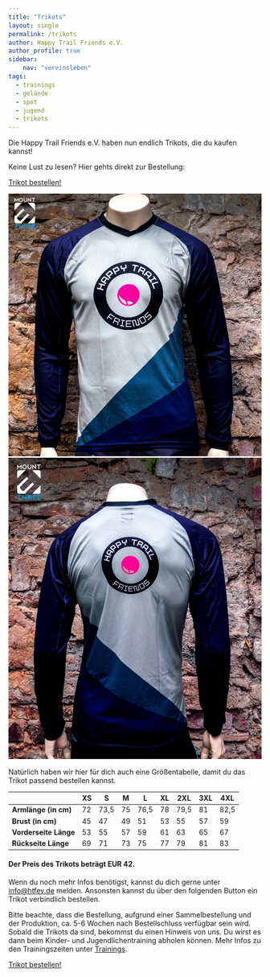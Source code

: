 ```yaml
---
title: "Trikots"
layout: single
permalink: /trikots
author: Happy Trail Friends e.V.
author_profile: true
sidebar:
    nav: "vereinsleben"
tags:
  - trainings
  - gelände
  - spot
  - jugend
  - trikots
---
```


Die Happy Trail Friends e.V. haben nun endlich Trikots, die du kaufen kannst!

Keine Lust zu lesen? Hier gehts direkt zur Bestellung:

<a href="https://trikots.htfev.de" class="btn btn--primary">Trikot bestellen!</a>

![](/assets/images/trikots/HTF_S_1.jpg)
![](/assets/images/trikots/HTF_S_2.jpg)

Natürlich haben wir hier für dich auch eine Größentabelle, damit du das Trikot passend bestellen kannst.

| | XS | S | M | L | XL | 2XL | 3XL | 4XL |
| --- | --- | --- | --- | --- | --- | --- | --- | --- |
| **Armlänge (in cm)** | 72 | 73,5 | 75 | 76,5 | 78 | 79,5 | 81 | 82,5 |
| **Brust (in cm)** | 45 | 47 | 49 | 51 | 53 | 55 | 57 | 59 |
| **Vorderseite Länge** | 53 | 55 | 57 | 59 | 61 | 63 | 65 | 67 |
| **Rückseite Länge** | 69 | 71 | 73 | 75 | 77 | 79 | 81 | 83 |

#### Der Preis des Trikots beträgt **EUR 42**.

Wenn du noch mehr Infos benötigst, kannst du dich gerne unter info@htfev.de melden. Ansonsten kannst du über den folgenden Button ein Trikot verbindlich bestellen.

Bitte beachte, dass die Bestellung, aufgrund einer Sammelbestellung und der Produktion, ca. 5-6 Wochen nach Bestellschluss verfügbar sein wird. Sobald die Trikots da sind, bekommst du einen Hinweis von uns. Du wirst es dann beim Kinder- und Jugendlichentraining abholen können. Mehr Infos zu den Trainingszeiten unter [Trainings](/trainings).

<a href="https://trikots.htfev.de" class="btn btn--primary">Trikot bestellen!</a>